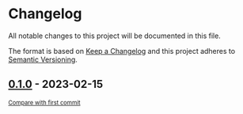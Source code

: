 # Changelog

All notable changes to this project will be documented in this file.

The format is based on [Keep a Changelog](http://keepachangelog.com/en/1.0.0/)
and this project adheres to [Semantic Versioning](http://semver.org/spec/v2.0.0.html).

<!-- insertion marker -->
## [0.1.0](https://github.com/IlyaMichlin/pytest-compare/releases/tag/0.1.0) - 2023-02-15

<small>[Compare with first commit](https://github.com/IlyaMichlin/pytest-compare/compare/8d5a3911ba172b27887c08493e324b4a58e93cd1...0.1.0)</small>

